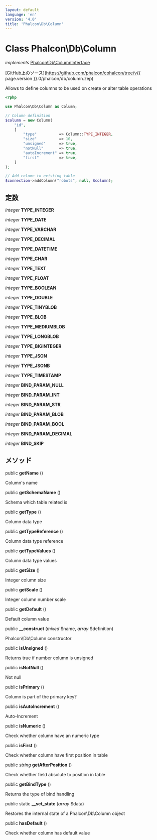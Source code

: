 ```yaml
---
layout: default
language: 'en'
version: '4.0'
title: 'Phalcon\Db\Column'
---
```


# Class **Phalcon\Db\Column**

*implements* [Phalcon\Db\ColumnInterface](Phalcon_Db_ColumnInterface)

[GitHub上のソース](https://github.com/phalcon/cphalcon/tree/v{{ page.version }}.0/phalcon/db/column.zep)

Allows to define columns to be used on create or alter table operations

```php
<?php

use Phalcon\Db\Column as Column;

// Column definition
$column = new Column(
    "id",
    [
        "type"          => Column::TYPE_INTEGER,
        "size"          => 10,
        "unsigned"      => true,
        "notNull"       => true,
        "autoIncrement" => true,
        "first"         => true,
    ]
);

// Add column to existing table
$connection->addColumn("robots", null, $column);

```

## 定数

*integer* **TYPE_INTEGER**

*integer* **TYPE_DATE**

*integer* **TYPE_VARCHAR**

*integer* **TYPE_DECIMAL**

*integer* **TYPE_DATETIME**

*integer* **TYPE_CHAR**

*integer* **TYPE_TEXT**

*integer* **TYPE_FLOAT**

*integer* **TYPE_BOOLEAN**

*integer* **TYPE_DOUBLE**

*integer* **TYPE_TINYBLOB**

*integer* **TYPE_BLOB**

*integer* **TYPE_MEDIUMBLOB**

*integer* **TYPE_LONGBLOB**

*integer* **TYPE_BIGINTEGER**

*integer* **TYPE_JSON**

*integer* **TYPE_JSONB**

*integer* **TYPE_TIMESTAMP**

*integer* **BIND_PARAM_NULL**

*integer* **BIND_PARAM_INT**

*integer* **BIND_PARAM_STR**

*integer* **BIND_PARAM_BLOB**

*integer* **BIND_PARAM_BOOL**

*integer* **BIND_PARAM_DECIMAL**

*integer* **BIND_SKIP**

## メソッド

public **getName** ()

Column's name

public **getSchemaName** ()

Schema which table related is

public **getType** ()

Column data type

public **getTypeReference** ()

Column data type reference

public **getTypeValues** ()

Column data type values

public **getSize** ()

Integer column size

public **getScale** ()

Integer column number scale

public **getDefault** ()

Default column value

public **__construct** (*mixed* $name, *array* $definition)

Phalcon\Db\Column constructor

public **isUnsigned** ()

Returns true if number column is unsigned

public **isNotNull** ()

Not null

public **isPrimary** ()

Column is part of the primary key?

public **isAutoIncrement** ()

Auto-Increment

public **isNumeric** ()

Check whether column have an numeric type

public **isFirst** ()

Check whether column have first position in table

public *string* **getAfterPosition** ()

Check whether field absolute to position in table

public **getBindType** ()

Returns the type of bind handling

public static **__set_state** (*array* $data)

Restores the internal state of a Phalcon\Db\Column object

public **hasDefault** ()

Check whether column has default value